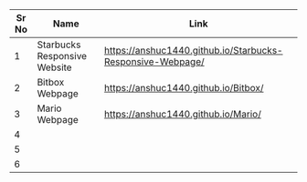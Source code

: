 | Sr No | Name                                                         | Link                                             |
| ----- | ------------------------------------------------------------ | ----------------------------------- |
| 1     |       Starbucks Responsive Website                           |  https://anshuc1440.github.io/Starbucks-Responsive-Webpage/    |
| 2     |              Bitbox Webpage                                  |  https://anshuc1440.github.io/Bitbox/
| 3     |              Mario Webpage                                    |  https://anshuc1440.github.io/Mario/    |
| 4     |               |      |
| 5     |               |      |
| 6     |               |      |

